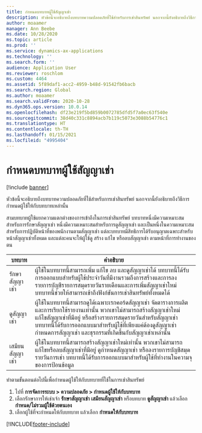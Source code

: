 ```yaml
---
title: กำหนดบทบาทผู้ใช้สัญญาเช่า
description: หัวข้อนี้จะอธิบายถึงบทบาทความปลอดภัยที่ใช้สำหรับการเช่าสินทรัพย์ นอกจากนี้ยังอธิบายถึงวิธีการกำหนดผู้ใช้ให้กับบทบาทเหล่านั้น
author: moaamer
manager: Ann Beebe
ms.date: 10/28/2020
ms.topic: article
ms.prod: ''
ms.service: dynamics-ax-applications
ms.technology: ''
ms.search.form: ''
audience: Application User
ms.reviewer: roschlom
ms.custom: 4464
ms.assetid: 5f89daf1-acc2-4959-b48d-91542fb6bacb
ms.search.region: Global
ms.author: moaamer
ms.search.validFrom: 2020-10-28
ms.dyn365.ops.version: 10.0.14
ms.openlocfilehash: df23e219f5bd859b0072785dfd5f7a0ec63f540e
ms.sourcegitcommit: 38d40c331c8894acb7b119c5073e3088b54776c1
ms.translationtype: HT
ms.contentlocale: th-TH
ms.lasthandoff: 01/15/2021
ms.locfileid: "4995404"
---
```

# <a name="assign-lease-user-roles"></a>กำหนดบทบาทผู้ใช้สัญญาเช่า

[!include [banner](../includes/banner.md)]

หัวข้อนี้จะอธิบายถึงบทบาทความปลอดภัยที่ใช้สำหรับการเช่าสินทรัพย์ นอกจากนี้ยังอธิบายถึงวิธีการกำหนดผู้ใช้ให้กับบทบาทเหล่านั้น

สามบทบาทผู้ใช้แยกความแตกต่างของการเข้าถึงในการเช่าสินทรัพย์ บทบาทหนึ่งมีความเหมาะสมสำหรับการรักษาสัญญาเช่า หนึ่งมีความเหมาะสมสำหรับการดูสัญญาเช่า และเป็นหนึ่งในความเหมาะสมสำหรับการปฏิบัติหน้าที่ของพนักงานตามสัญญาเช่า แต่ละบทบาทมีสิทธิการได้รับอนุญาตเฉพาะสำหรับหน้าสัญญาเช่าทั้งหมด และแต่ละคนจะให้ผู้ใช้ดู สร้าง แก้ไข หรือลบสัญญาเช่า ตามหน้าที่การทำงานของตน

| บทบาท           | คำอธิบาย |
|----------------|-------------|
| รักษาสัญญาเช่า | ผู้ใช้ในบทบาทนี้สามารถเพิ่ม แก้ไข ลบ และดูสัญญาเช่าได้ บทบาทนี้ได้รับการออกแบบสำหรับผู้ใช้ประจำวันที่มีงานรวมถึงการสร้างและการลงรายการบัญชีรายการสมุดรายวันรายเดือนและการเพิ่มสัญญาเช่าใหม่ บทบาทนี้ช่วยให้สามารถเข้าถึงฟังก์ชันการเช่าสินทรัพย์ทั้งหมดได้ |
| ดูสัญญาเช่า     | ผู้ใช้ในบทบาทนี้สามารถดูได้เฉพาะเรกคอร์ดสัญญาเช่า จัดตารางการผลิต และการเรียกใช้รายงานเท่านั้น พวกเขาไม่สามารถสร้างสัญญาเช่าใหม่ แก้ไขสัญญาเช่าที่มีอยู่ หรือสร้างรายการสมุดรายวันสำหรับสัญญาเช่า บทบาทนี้ได้รับการออกแบบมาสำหรับผู้ใช้ที่เพียงแค่ต้องดูสัญญาเช่า กำหนดการสัญญาเช่า และธุรกรรมที่เกิดขึ้นกับสัญญาเช่าเหล่านั้น |
| เสมียนสัญญาเช่า    | ผู้ใช้ในบทบาทนี้สามารถสร้างสัญญาเช่าใหม่เท่านั้น พวกเขาไม่สามารถแก้ไขหรือลบสัญญาเช่าที่มีอยู่ ดูกำหนดสัญญาเช่า หรือลงรายการบัญชีสมุดรายวันการเช่า บทบาทนี้ได้รับการออกแบบมาสำหรับผู้ใช้ที่ทำงานในความจุของการป้อนข้อมูล |

ทำตามขั้นตอนต่อไปนี้เพื่อกำหนดผู้ใช้ให้กับบทบาทที่ใช้ในการเช่าสินทรัพย์

1. ไปที่ **การจัดการระบบ \> ความปลอดภัย \> กำหนดผู้ใช้ให้กับบทบาท**
2. เลือกรักษาการให้เช่าเจ้า **รักษาสัญญาเช่า** **เสมียนสัญญาเช่า** หรือบทบาท **ดูสัญญาเช่า** แล้วเลือก **กำหนด/ไม่รวมผู้ใช้ด้วยตนเอง**
3. เลือกผู้ใช้ที่จะกำหนดให้กับบทบาท แล้วเลือก **กำหนดให้กับบทบาท**


[!INCLUDE[footer-include](../../includes/footer-banner.md)]